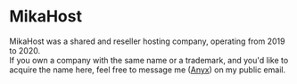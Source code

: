 # MikaHost
MikaHost was a shared and reseller hosting company, operating from 2019 to 2020.  
If you own a company with the same name or a trademark, and you'd like to acquire the name here, feel free to message me ([Anyx](https://github.com/4yx)) on my public email.